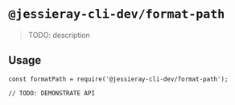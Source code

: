 # `@jessieray-cli-dev/format-path`

> TODO: description

## Usage

```
const formatPath = require('@jessieray-cli-dev/format-path');

// TODO: DEMONSTRATE API
```
